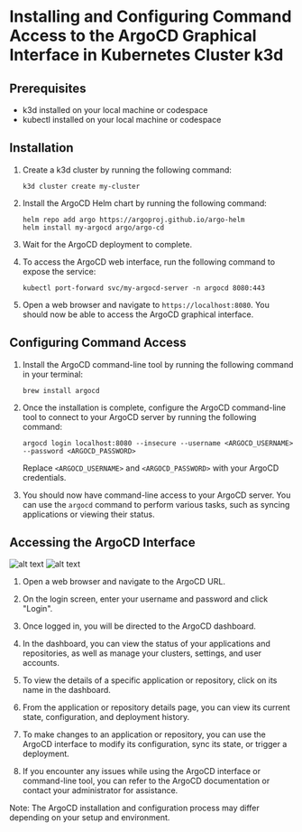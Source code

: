 
# Installing and Configuring Command Access to the ArgoCD Graphical Interface in Kubernetes Cluster k3d

## Prerequisites

- k3d installed on your local machine or codespace
- kubectl installed on your local machine  or codespace

## Installation

1. Create a k3d cluster by running the following command:
   
   ```
   k3d cluster create my-cluster
   ```

2. Install the ArgoCD Helm chart by running the following command:

   ```
   helm repo add argo https://argoproj.github.io/argo-helm
   helm install my-argocd argo/argo-cd
   ```

3. Wait for the ArgoCD deployment to complete.

4. To access the ArgoCD web interface, run the following command to expose the service:

   ```
   kubectl port-forward svc/my-argocd-server -n argocd 8080:443
   ```

5. Open a web browser and navigate to `https://localhost:8080`. You should now be able to access the ArgoCD graphical interface.

## Configuring Command Access

1. Install the ArgoCD command-line tool by running the following command in your terminal:

   ```
   brew install argocd
   ```

2. Once the installation is complete, configure the ArgoCD command-line tool to connect to your ArgoCD server by running the following command:

   ```
   argocd login localhost:8080 --insecure --username <ARGOCD_USERNAME> --password <ARGOCD_PASSWORD>
   ```

   Replace `<ARGOCD_USERNAME>` and `<ARGOCD_PASSWORD>` with your ArgoCD credentials.

3. You should now have command-line access to your ArgoCD server. You can use the `argocd` command to perform various tasks, such as syncing applications or viewing their status.

## Accessing the ArgoCD Interface
![alt text](https://img001.prntscr.com/file/img001/NJEBia_6QNKikA17arnJVA.png)
![alt text](https://img001.prntscr.com/file/img001/J5QapB6QQseFvnTvrLa-SQ.png)


1. Open a web browser and navigate to the ArgoCD URL.

2. On the login screen, enter your username and password and click "Login".

3. Once logged in, you will be directed to the ArgoCD dashboard.

4. In the dashboard, you can view the status of your applications and repositories, as well as manage your clusters, settings, and user accounts.

5. To view the details of a specific application or repository, click on its name in the dashboard.

6. From the application or repository details page, you can view its current state, configuration, and deployment history.

7. To make changes to an application or repository, you can use the ArgoCD interface to modify its configuration, sync its state, or trigger a deployment.

8. If you encounter any issues while using the ArgoCD interface or command-line tool, you can refer to the ArgoCD documentation or contact your administrator for assistance.

Note: The ArgoCD installation and configuration process may differ depending on your setup and environment.